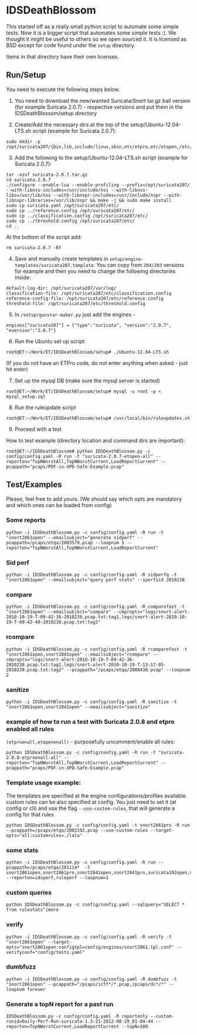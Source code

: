 # IDSDeathBlossom

This started off as a really small python script to automate some simple
tests. Now it is a bigger script that automates some simple tests :).  We
thought it might be useful to others so we open sourced it. It is licensed as
BSD except for code found under the `setup` directory.

Items in that directory have their own licenses.

## Run/Setup

You need to execute the following steps below.

1. You need to download the new/wanted Suricata/Snort tar.gz ball version (for
example Suricata 2.0.7) - respective versions and put them in the
IDSDeathBlossom/setup directory

2. Create/Add the necessary dirs at the top of the setup/Ubuntu-12.04-LTS.sh
script (example for Suricata 2.0.7):

```
sudo mkdir -p /opt/suricata207/{bin,lib,include/linux,sbin,etc/etpro,etc/etopen,/etc/test,var/log,etc/sanitize/sopen,etc/sanitize/spro}
```

3. Add the following to the setup/Ubuntu-12.04-LTS.sh script (example for Suricata 2.0.7):

```
tar -xzvf suricata-2.0.7.tar.gz
cd suricata-2.0.7
./configure --enable-lua --enable-profiling --prefix=/opt/suricata207/ --with-libnss-includes=/usr/include/nss --with-libnss-libs=/usr/lib/nss --with-libnspr-includes=/usr/include/nspr --with-libnspr-libraries=/usr/lib/nspr && make -j && sudo make install
sudo cp suricata.yaml /opt/suricata207/etc/
sudo cp ../reference.config /opt/suricata207/etc/
sudo cp ../classification.config /opt/suricata207/etc/
sudo cp ../threshold.config /opt/suricata207/etc/
cd ..
```

At the bottom of the script add:

```
rm suricata-2.0.7 -Rf
```


4) Save and manually create templates in `setup/engine-templates/suricata207.template`.
You can copy from `204/203` versions for example
and then you need to change the following directories inside:

```
default-log-dir: /opt/suricata207/var/log/
classification-file: /opt/suricata207/etc/classification.config
reference-config-file: /opt/suricata207/etc/reference.config
threshold-file: /opt/suricata207/etc/threshold.config
```

5. In `/setup/gunstar-maker.py` just add the engines -

```
engines["suricata207"] = {"type":"suricata", "version":"2.0.7", "eversion":"2.0.7"}
```

6. Run the Ubuntu set up script:

```
root@ET:~/Work/ET/IDSDeathBlossom/setup# ./Ubuntu-12.04-LTS.sh
```

(If you do not have an ETPro code, do not enter anything when asked - just hit enter)

7. Set up the mysql DB (make sure the mysql server is started)

```
root@ET:~/Work/ET/IDSDeathBlossom/setup# mysql -u root -p < mysql_setup.sql
```

8. Run the ruleupdate script

```
root@ET:~/Work/ET/IDSDeathBlossom/setup# /usr/local/bin/ruleupdates.sh
```
9. Proceed with a test

How to test example (directory location and command dirs are important):

```
root@ET:~/IDSDeathBlossom# python IDSDeathBlossom.py -c config/config.yaml -R run -t "suricata-2.0.7-etopen-all" --reporton="TopNWorstAll,TopNWorstCurrent,LoadReportCurrent" --pcappath="pcaps/PDF-in-XPD-Safe-Example.pcap"
```

## Test/Examples

Please, feel free to add yours. (We should say which opts are mandatory and which ones can be loaded from config)

### Some reports

```
python -i IDSDeathBlossom.py -c config/config.yaml -R run -t "snort2861open" --emailsubject="generate sidperf" --pcappath=/pcaps/etqa/2003579.pcap --loopnum 5 --reporton="TopNWorstAll,TopNWorstCurrent,LoadReportCurrent"
```

### Sid perf

```
python -i IDSDeathBlossom.py -c config/config.yaml -R sidperfq -t "snort2861open" --emailsubject="query perf stats" --sperfsid 2010238
```

### compare

```
python -i IDSDeathBlossom.py -c config/config.yaml -R comparefast -t "snort2861open" --emailsubject="compare" --cmpropts="logs/snort-alert-2010-10-19-T-09-42-36-2010238.pcap.txt:tag1,logs/snort-alert-2010-10-19-T-09-42-40-2010238.pcap.txt:tag2"
```

### rcompare

```
python -i IDSDeathBlossom.py -c config/config.yaml -R rcomparefast -t "snort2861open,snort2841open" --emailsubject="rcompare" --cmpropts="logs/snort-alert-2010-10-19-T-09-42-36-2010238.pcap.txt:tag1,logs/snort-alert-2010-10-19-T-13-17-05-2010239.pcap.txt:tag2" --pcappath="/pcaps/etqa/2008438.pcap" --loopnum 2
```

### sanitize

```
python -i IDSDeathBlossom.py -c config/config.yaml -R sanitize -t "snort2861open,snort2841open" --emailsubject="sanitize"
```

### example of how to run a test with Suricata 2.0.8 and etpro enabled all rules

`(etproenall,etopenenall)` - purposefully uncomment/enable all rules:

```
python IDSDeathBlossom.py -c config/config.yaml -R run -t "suricata-2.0.8-etproenall-all" --reporton="TopNWorstAll,TopNWorstCurrent,LoadReportCurrent" --pcappath="pcaps/PDF-in-XPD-Safe-Example.pcap"
```

### Template usage example:

The templates are specified at the engine configurations/profiles available. custom rules can be also specified at config. You just need to set it (at config or cli) and use the flag  `--use-custom-rules`, that will generate a config for that rules

```
python IDSDeathBlossom.py -c config/config.yaml -t snort2861pro -R run --pcappath=/pcaps/etqa/2002192.pcap --use-custom-rules --target-opts="all:customrules=./lala"
```

###  some stats

```
python -i IDSDeathBlossom.py -c config/config.yaml -R run --pcappath=/pcaps/etqa/201114*  -t snort2861open,snort2861pro,snort2841open,snort2841pro,suricata102open,suricata102pro --reporton=idsperf,ruleperf --loopnum=1
```

### custom queries

```
python IDSDeathBlossom.py -c config/config.yaml --sqlquery="SELECT * from rulestats"|more
```

### verify

```
python -i IDSDeathBlossom.py -c config/config.yaml -R verify -t "snort2861open" --target-opts="snort2861open:configtpl=config/engines/snort2861.tpl.conf" --verifyconf="config/tests.yaml"
```

### dumbfuzz

```
python -i IDSDeathBlossom.py -c config/config.yaml -R dumbfuzz -t "snort2861open" --pcappath="/pcaps/ictf*/*.pcap,/pcaps/dc*/*" --loopnum forever
```

### Generate a topN report for a past run

```
IDSDeathBlossom.py -c config/config.yaml -R reportonly --custom-runid=Daily-Perf-Run-suricata-1.3-21-2012-08-29_01-04-44 --reporton=TopNWorstCurrent,LoadReportCurrent --topN=100
```
